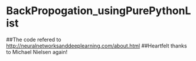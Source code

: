# BackPropogation_usingPurePythonList
##The code refered to http://neuralnetworksanddeeplearning.com/about.html 
##Heartfelt thanks to Michael Nielsen again!
